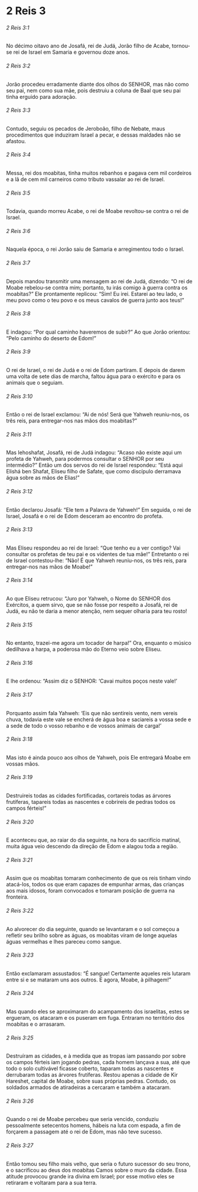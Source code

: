 # 2 Reis 3

###### 2 Reis 3:1

No décimo oitavo ano de Josafá, rei de Judá, Jorão filho de Acabe, tornou-se rei de Israel em Samaria e governou doze anos.

###### 2 Reis 3:2

Jorão procedeu erradamente diante dos olhos do SENHOR, mas não como seu pai, nem como sua mãe, pois destruiu a coluna de Baal que seu pai tinha erguido para adoração.

###### 2 Reis 3:3

Contudo, seguiu os pecados de Jeroboão, filho de Nebate, maus procedimentos que induziram Israel a pecar, e dessas maldades não se afastou.

###### 2 Reis 3:4

Messa, rei dos moabitas, tinha muitos rebanhos e pagava cem mil cordeiros e a lã de cem mil carneiros como tributo vassalar ao rei de Israel.

###### 2 Reis 3:5

Todavia, quando morreu Acabe, o rei de Moabe revoltou-se contra o rei de Israel.

###### 2 Reis 3:6

Naquela época, o rei Jorão saiu de Samaria e arregimentou todo o Israel.

###### 2 Reis 3:7

Depois mandou transmitir uma mensagem ao rei de Judá, dizendo: “O rei de Moabe rebelou-se contra mim; portanto, tu irás comigo à guerra contra os moabitas?” Ele prontamente replicou: “Sim! Eu irei. Estarei ao teu lado, o meu povo como o teu povo e os meus cavalos de guerra junto aos teus!”

###### 2 Reis 3:8

E indagou: “Por qual caminho haveremos de subir?” Ao que Jorão orientou: “Pelo caminho do deserto de Edom!”

###### 2 Reis 3:9

O rei de Israel, o rei de Judá e o rei de Edom partiram. E depois de darem uma volta de sete dias de marcha, faltou água para o exército e para os animais que o seguiam.

###### 2 Reis 3:10

Então o rei de Israel exclamou: “Ai de nós! Será que Yahweh reuniu-nos, os três reis, para entregar-nos nas mãos dos moabitas?”

###### 2 Reis 3:11

Mas Iehoshafat, Josafá, rei de Judá indagou: “Acaso não existe aqui um profeta de Yahweh, para podermos consultar o SENHOR por seu intermédio?” Então um dos servos do rei de Israel respondeu: “Está aqui Elishá ben Shafat, Eliseu filho de Safate, que como discípulo derramava água sobre as mãos de Elias!”

###### 2 Reis 3:12

Então declarou Josafá: “Ele tem a Palavra de Yahweh!” Em seguida, o rei de Israel, Josafá e o rei de Edom desceram ao encontro do profeta.

###### 2 Reis 3:13

Mas Eliseu respondeu ao rei de Israel: “Que tenho eu a ver contigo? Vai consultar os profetas de teu pai e os videntes de tua mãe!” Entretanto o rei de Israel contestou-lhe: “Não! É que Yahweh reuniu-nos, os três reis, para entregar-nos nas mãos de Moabe!”

###### 2 Reis 3:14

Ao que Eliseu retrucou: “Juro por Yahweh, o Nome do SENHOR dos Exércitos, a quem sirvo, que se não fosse por respeito a Josafá, rei de Judá, eu não te daria a menor atenção, nem sequer olharia para teu rosto!

###### 2 Reis 3:15

No entanto, trazei-me agora um tocador de harpa!” Ora, enquanto o músico dedilhava a harpa, a poderosa mão do Eterno veio sobre Eliseu.

###### 2 Reis 3:16

E lhe ordenou: “Assim diz o SENHOR: ‘Cavai muitos poços neste vale!’

###### 2 Reis 3:17

Porquanto assim fala Yahweh: ‘Eis que não sentireis vento, nem vereis chuva, todavia este vale se encherá de água boa e saciareis a vossa sede e a sede de todo o vosso rebanho e de vossos animais de carga!’

###### 2 Reis 3:18

Mas isto é ainda pouco aos olhos de Yahweh, pois Ele entregará Moabe em vossas mãos.

###### 2 Reis 3:19

Destruireis todas as cidades fortificadas, cortareis todas as árvores frutíferas, tapareis todas as nascentes e cobrireis de pedras todos os campos férteis!”

###### 2 Reis 3:20

E aconteceu que, ao raiar do dia seguinte, na hora do sacrifício matinal, muita água veio descendo da direção de Edom e alagou toda a região.

###### 2 Reis 3:21

Assim que os moabitas tomaram conhecimento de que os reis tinham vindo atacá-los, todos os que eram capazes de empunhar armas, das crianças aos mais idosos, foram convocados e tomaram posição de guerra na fronteira.

###### 2 Reis 3:22

Ao alvorecer do dia seguinte, quando se levantaram e o sol começou a refletir seu brilho sobre as águas, os moabitas viram de longe aquelas águas vermelhas e lhes pareceu como sangue.

###### 2 Reis 3:23

Então exclamaram assustados: “É sangue! Certamente aqueles reis lutaram entre si e se mataram uns aos outros. E agora, Moabe, à pilhagem!”

###### 2 Reis 3:24

Mas quando eles se aproximaram do acampamento dos israelitas, estes se ergueram, os atacaram e os puseram em fuga. Entraram no território dos moabitas e o arrasaram.

###### 2 Reis 3:25

Destruíram as cidades, e à medida que as tropas iam passando por sobre os campos férteis iam jogando pedras, cada homem lançava a sua, até que todo o solo cultivável ficasse coberto, taparam todas as nascentes e derrubaram todas as árvores frutíferas. Restou apenas a cidade de Kir Hareshet, capital de Moabe, sobre suas próprias pedras. Contudo, os soldados armados de atiradeiras a cercaram e também a atacaram.

###### 2 Reis 3:26

Quando o rei de Moabe percebeu que seria vencido, conduziu pessoalmente setecentos homens, hábeis na luta com espada, a fim de forçarem a passagem até o rei de Edom, mas não teve sucesso.

###### 2 Reis 3:27

Então tomou seu filho mais velho, que seria o futuro sucessor do seu trono, e o sacrificou ao deus dos moabitas Camos sobre o muro da cidade. Essa atitude provocou grande ira divina em Israel; por esse motivo eles se retiraram e voltaram para a sua terra.

